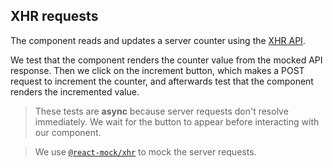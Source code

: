 ## XHR requests

The component reads and updates a server counter using the [XHR API](https://developer.mozilla.org/en-US/docs/Web/API/XMLHttpRequest).

We test that the component renders the counter value from the mocked API response. Then we click on the increment button, which makes a POST request to increment the counter, and afterwards test that the component renders the incremented value.

> These tests are **async** because server requests don't resolve immediately. We wait for the button to appear before interacting with our component.

> We use [`@react-mock/xhr`](https://github.com/skidding/react-mock/tree/master/packages/xhr) to mock the server requests.
